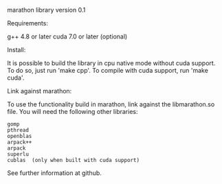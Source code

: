 marathon library
version 0.1

Requirements:

g++ 4.8 or later
cuda 7.0 or later (optional)

Install:

It is possible to build the library in cpu native mode without cuda support.
To do so, just run 'make cpp'. To compile with cuda support, run 'make cuda'.

Link against marathon:

To use the functionality build in marathon, link against the libmarathon.so file.
You will need the following other libraries:

	gomp
	pthread
	openblas
	arpack++
	arpack
	superlu
	cublas	(only when built with cuda support)
	
See further information at github.
